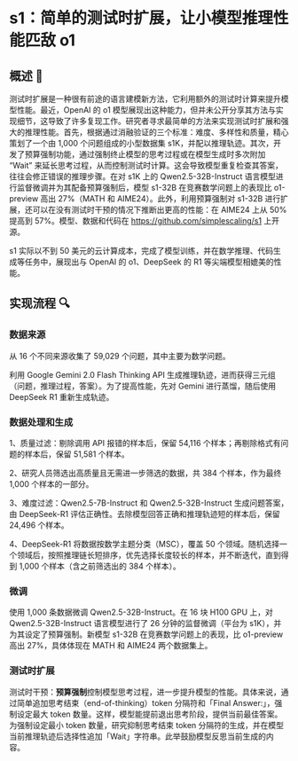 # s1：简单的测试时扩展，让小模型推理性能匹敌 o1

## 概述 📓

测试时扩展是一种很有前途的语言建模新方法，它利用额外的测试时计算来提升模型性能。最近，OpenAI 的 o1 模型展现出这种能力，但并未公开分享其方法与实现细节，这导致了许多复现工作。研究者寻求最简单的方法来实现测试时扩展和强大的推理性能。首先，根据通过消融验证的三个标准：难度、多样性和质量，精心策划了一个由 1,000 个问题组成的小型数据集 s1K，并配以推理轨迹。其次，开发了预算强制功能，通过强制终止模型的思考过程或在模型生成时多次附加 “Wait” 来延长思考过程，从而控制测试时计算。这会导致模型重复检查其答案，往往会修正错误的推理步骤。在对 s1K 上的 Qwen2.5-32B-Instruct 语言模型进行监督微调并为其配备预算强制后，模型 s1-32B 在竞赛数学问题上的表现比 o1-preview 高出 27%（MATH 和 AIME24）。此外，利用预算强制对 s1-32B 进行扩展，还可以在没有测试时干预的情况下推断出更高的性能：在 AIME24 上从 50% 提高到 57%。模型、数据和代码在 https://github.com/simplescaling/s1 上开源。

s1 实际以‌不到 50 美元的云计算成本‌，完成了模型训练，并在数学推理、代码生成等任务中，展现出与 OpenAI 的 o1、DeepSeek 的 R1 等尖端模型相媲美的性能。


## 实现流程 🔍

### 数据来源

从 16 个不同来源收集了 59,029 个问题，其中主要为数学问题。

利用 Google Gemini 2.0 Flash Thinking API 生成推理轨迹，进而获得三元组（问题，推理过程，答案）。为了提高性能，先对 Gemini 进行蒸馏，随后使用 DeepSeek R1 重新生成轨迹。

### 数据处理和生成

1、质量过滤：剔除调用 API 报错的样本后，保留 54,116 个样本；再剔除格式有问题的样本后，保留 51,581 个样本。

2、研究人员筛选出高质量且无需进一步筛选的数据，共 384 个样本，作为最终 1,000 个样本的一部分。

3、难度过滤：Qwen2.5-7B-Instruct 和 Qwen2.5-32B-Instruct 生成问题答案，由 DeepSeek-R1 评估正确性。去除模型回答正确和推理轨迹短的样本后，保留 24,496 个样本。

4、DeepSeek-R1 将数据按数学主题分类（MSC），覆盖 50 个领域。随机选择一个领域后，按照推理链长短排序，优先选择长度较长的样本，并不断迭代，直到得到 1,000 个样本（含之前筛选出的 384 个样本）。

### 微调

使用 1,000 条数据微调 Qwen2.5-32B-Instruct。在 16 块 H100 GPU 上，对 Qwen2.5-32B-Instruct 语言模型进行了 26 分钟的监督微调（平台为 s1K），并为其设定了预算强制。新模型 s1-32B 在竞赛数学问题上的表现，比 o1-preview 高出 27%，具体体现在 MATH 和 AIME24 两个数据集上。

### 测试时扩展

测试时干预：**预算强制**控制模型思考过程，进一步提升模型的性能。具体来说，通过简单追加思考结束（end-of-thinking）token 分隔符和「Final Answer:」，强制设定最大 token 数量。这样，模型能提前退出思考阶段，提供当前最佳答案。为强制设定最小 token 数量，研究抑制思考结束 token 分隔符的生成，并在模型当前推理轨迹后选择性追加「Wait」字符串。此举鼓励模型反思当前生成的内容。
